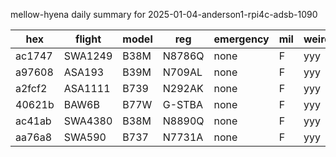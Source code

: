 mellow-hyena daily summary for 2025-01-04-anderson1-rpi4c-adsb-1090

|hex|flight|model|reg|emergency|mil|weirdo|
|--|--|--|--|--|--|--|
|ac1747|SWA1249|B38M|N8786Q|none|F|yyy|
|a97608|ASA193|B39M|N709AL|none|F|yyy|
|a2fcf2|ASA1111|B739|N292AK|none|F|yyy|
|40621b|BAW6B|B77W|G-STBA|none|F|yyy|
|ac41ab|SWA4380|B38M|N8890Q|none|F|yyy|
|aa76a8|SWA590|B737|N7731A|none|F|yyy|
